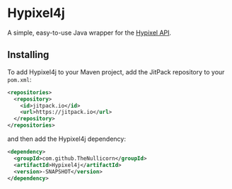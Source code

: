 # Hypixel4j
A simple, easy-to-use Java wrapper for the [Hypixel API](https://api.hypixel.net/).

## Installing
To add Hypixel4j to your Maven project, add the JitPack repository to your `pom.xml`:
```xml
<repositories>
  <repository>
    <id>jitpack.io</id>
    <url>https://jitpack.io</url>
  </repository>
</repositories>
  ```
  and then add the Hypixel4j dependency:
  ```xml
<dependency>
    <groupId>com.github.TheNullicorn</groupId>
    <artifactId>Hypixel4j</artifactId>
    <version>-SNAPSHOT</version>
</dependency>
```
